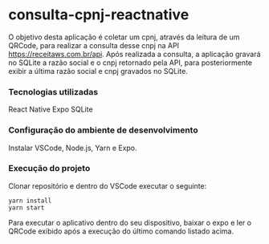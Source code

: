 # consulta-cpnj-reactnative

O objetivo desta aplicação é coletar um cpnj, através da leitura de um QRCode, para realizar a consulta desse cnpj na API https://receitaws.com.br/api.
Após realizada a consulta, a aplicação gravará no SQLite a razão social e o cnpj retornado pela API, para posteriormente exibir a última razão social e cnpj gravados no SQLite.

### Tecnologias utilizadas
React Native
Expo 
SQLite

### Configuração do ambiente de desenvolvimento
Instalar VSCode, Node.js, Yarn e Expo.

### Execução do projeto

Clonar repositório e dentro do VSCode executar o seguinte:

```
yarn install
yarn start
```

Para executar o aplicativo dentro do seu dispositivo, baixar o expo e ler o QRCode exibido após a execução do último comando listado acima.
